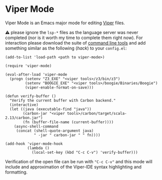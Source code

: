 # Viper Mode

Viper Mode is an Emacs major mode for editing [Viper](https://www.pm.inf.ethz.ch/research/viper.html) files. 

:warning: please ignore the `lsp-*` files as the language server was never completed (nor is it worth my time to complete them right now). 
For interaction please download the suite of [command line tools](https://www.pm.inf.ethz.ch/research/viper/downloads.html) and add something 
similar as the following (*hack*) to your `config.el`:

```elisp
(add-to-list 'load-path <path to viper-mode>)

(require 'viper-mode)

(eval-after-load 'viper-mode
  (progn (setenv "Z3_EXE" "<viper tools>/z3/bin/z3")
         (setenv "BOOGIE_EXE" "<viper tools>/boogie/Binaries/Boogie")
         (viper-enable-format-on-save)))

(defun verify-buffer ()
  "Verify the current buffer with Carbon backend."
  (interactive)
  (let ((java (executable-find "java"))
        (carbon-jar "<viper tools>/carbon/target/scala-2.13/carbon.jar")
        (fn (buffer-file-name (current-buffer))))
    (async-shell-command
     (concat (shell-quote-argument java)
             " -jar " carbon-jar " " fn))))

(add-hook 'viper-mode-hook
          (lambda ()
            (local-set-key (kbd "C-c C-v") 'verify-buffer)))
```

Verification of the open file can be run with `"C-c C-v"` and this mode will include and approximation of the Viper-IDE syntax highlighting and 
formatting.
